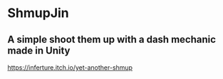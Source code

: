 # ShmupJin

## A simple shoot them up with a dash mechanic made in Unity

https://inferture.itch.io/yet-another-shmup
